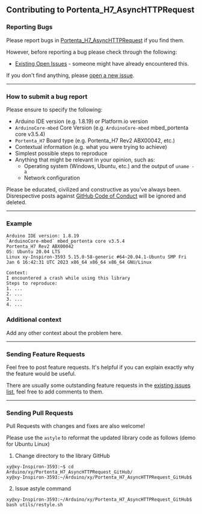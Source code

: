 ## Contributing to Portenta_H7_AsyncHTTPRequest

### Reporting Bugs

Please report bugs in [Portenta_H7_AsyncHTTPRequest](https://github.com/khoih-prog/Portenta_H7_AsyncHTTPRequest/issues/new) if you find them.

However, before reporting a bug please check through the following:

* [Existing Open Issues](https://github.com/khoih-prog/Portenta_H7_AsyncHTTPRequest/issues) - someone might have already encountered this.

If you don't find anything, please [open a new issue](https://github.com/khoih-prog/Portenta_H7_AsyncHTTPRequest/issues/new).

---

### How to submit a bug report

Please ensure to specify the following:

* Arduino IDE version (e.g. 1.8.19) or Platform.io version
* `ArduinoCore-mbed` Core Version (e.g. `ArduinoCore-mbed` mbed_portenta core v3.5.4)
* `Portenta_H7` Board type (e.g. Portenta_H7 Rev2 ABX00042, etc.)
* Contextual information (e.g. what you were trying to achieve)
* Simplest possible steps to reproduce
* Anything that might be relevant in your opinion, such as:
  * Operating system (Windows, Ubuntu, etc.) and the output of `uname -a`
  * Network configuration


Please be educated, civilized and constructive as you've always been. Disrespective posts against [GitHub Code of Conduct](https://docs.github.com/en/site-policy/github-terms/github-event-code-of-conduct) will be ignored and deleted.

---

### Example

```
Arduino IDE version: 1.8.19
`ArduinoCore-mbed` mbed_portenta core v3.5.4
Portenta_H7 Rev2 ABX00042
OS: Ubuntu 20.04 LTS
Linux xy-Inspiron-3593 5.15.0-58-generic #64~20.04.1-Ubuntu SMP Fri Jan 6 16:42:31 UTC 2023 x86_64 x86_64 x86_64 GNU/Linux

Context:
I encountered a crash while using this library
Steps to reproduce:
1. ...
2. ...
3. ...
4. ...
```

### Additional context

Add any other context about the problem here.

---

### Sending Feature Requests

Feel free to post feature requests. It's helpful if you can explain exactly why the feature would be useful.

There are usually some outstanding feature requests in the [existing issues list](https://github.com/khoih-prog/Portenta_H7_AsyncHTTPRequest/issues?q=is%3Aopen+is%3Aissue+label%3Aenhancement), feel free to add comments to them.

---

### Sending Pull Requests

Pull Requests with changes and fixes are also welcome!

Please use the `astyle` to reformat the updated library code as follows (demo for Ubuntu Linux)

1. Change directory to the library GitHub

```
xy@xy-Inspiron-3593:~$ cd Arduino/xy/Portenta_H7_AsyncHTTPRequest_GitHub/
xy@xy-Inspiron-3593:~/Arduino/xy/Portenta_H7_AsyncHTTPRequest_GitHub$
```

2. Issue astyle command

```
xy@xy-Inspiron-3593:~/Arduino/xy/Portenta_H7_AsyncHTTPRequest_GitHub$ bash utils/restyle.sh
```


